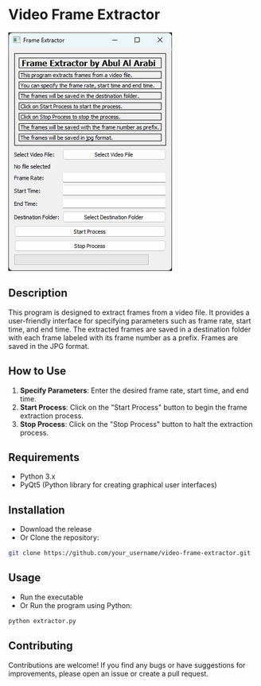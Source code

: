 # Video Frame Extractor

![UI Screenshot](GUI.png)

## Description
This program is designed to extract frames from a video file. It provides a user-friendly interface for specifying parameters such as frame rate, start time, and end time. The extracted frames are saved in a destination folder with each frame labeled with its frame number as a prefix. Frames are saved in the JPG format.

## How to Use
1. **Specify Parameters**: Enter the desired frame rate, start time, and end time.
2. **Start Process**: Click on the "Start Process" button to begin the frame extraction process.
3. **Stop Process**: Click on the "Stop Process" button to halt the extraction process.

## Requirements
- Python 3.x
- PyQt5 (Python library for creating graphical user interfaces)

## Installation
* Download the release
* Or Clone the repository:
```bash
git clone https://github.com/your_username/video-frame-extractor.git
```

## Usage
* Run the executable
* Or Run the program using Python:
```bash
python extractor.py
```


## Contributing
Contributions are welcome! If you find any bugs or have suggestions for improvements, please open an issue or create a pull request.

